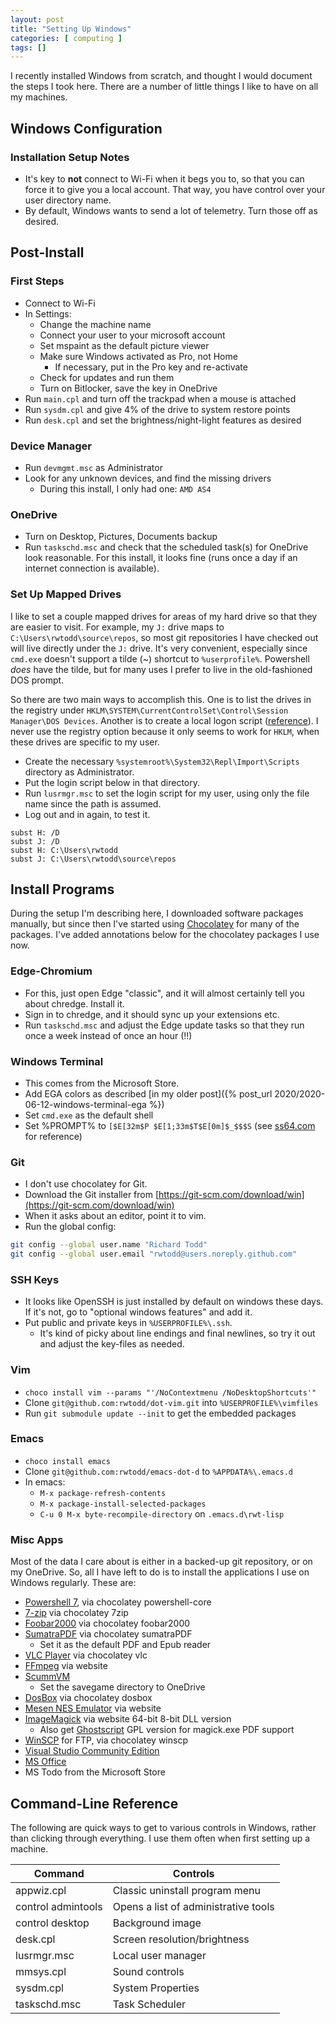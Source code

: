 ```yaml
---
layout: post
title: "Setting Up Windows"
categories: [ computing ]
tags: []
---
```


I recently installed Windows from scratch, and thought I
would document the steps I took here.  There are a number of little things I
like to have on all my machines.

## Windows Configuration ##

### Installation Setup Notes ###

- It's key to **not** connect to Wi-Fi when it begs you to, so that you can
  force it to give you a local account.  That way, you have control over your
  user directory name.
- By default, Windows wants to send a lot of telemetry.  Turn those off as
  desired.

## Post-Install  ##

### First Steps ###

- Connect to Wi-Fi
- In Settings:
  - Change the machine name
  - Connect your user to your microsoft account
  - Set mspaint as the default picture viewer
  - Make sure Windows activated as Pro, not Home
	- If necessary, put in the Pro key and re-activate
  - Check for updates and run them
  - Turn on Bitlocker, save the key in OneDrive
- Run `main.cpl` and turn off the trackpad when a mouse is attached
- Run `sysdm.cpl` and give 4% of the drive to system restore points
- Run `desk.cpl` and set the brightness/night-light features as desired

### Device Manager ###

- Run `devmgmt.msc` as Administrator
- Look for any unknown devices, and find the missing drivers
  - During this install, I only had one: `AMD AS4`

### OneDrive ###

- Turn on Desktop, Pictures, Documents backup
- Run `taskschd.msc` and check that the scheduled task(s) for OneDrive look
  reasonable.  For this install, it looks fine (runs once a day if an
  internet connection is available).
  
### Set Up Mapped Drives ###

I like to set a couple mapped drives for areas of my hard drive so that they
are easier to visit.  For example, my `J:` drive maps to
`C:\Users\rwtodd\source\repos`, so most git repositories I have checked out
will live directly under the `J:` drive.  It's very convenient, especially
since `cmd.exe` doesn't support a tilde (~) shortcut to `%userprofile%`.
Powershell *does* have the tilde, but for many uses I prefer to live in the
old-fashioned DOS prompt.

So there are two main ways to accomplish this.  One is to list the drives in
the registry under `HKLM\SYSTEM\CurrentControlSet\Control\Session Manager\DOS
Devices`.  Another is to create a local logon script
([reference](https://support.microsoft.com/en-us/help/324803/how-to-assign-a-logon-script-to-a-profile-for-a-local-user-in-windows)).
I never use the registry option because it only seems to work for `HKLM`,
when these drives are specific to my user.

- Create the necessary `%systemroot%\System32\Repl\Import\Scripts` 
  directory as Administrator.
- Put the login script below in that directory.
- Run `lusrmgr.msc` to set the login script for my user, using only the file
  name since the path is assumed.
- Log out and in again, to test it.

``` batchfile
subst H: /D
subst J: /D
subst H: C:\Users\rwtodd
subst J: C:\Users\rwtodd\source\repos
```

## Install Programs ##

During the setup I'm describing here, I downloaded software packages
manually, but since then I've started using
[Chocolatey](https://chocolatey.org/) for many of the packages.
I've added annotations below for the chocolatey packages I use now.

### Edge-Chromium ###

- For this, just open Edge "classic", and it will almost certainly tell you
  about chredge.  Install it.
- Sign in to chredge, and it should sync up your extensions etc.
- Run `taskschd.msc` and adjust the Edge update tasks so that they run once a
  week instead of once an hour (!!)
  
### Windows Terminal ###

- This comes from the Microsoft Store.
- Add EGA colors as described
  [in my older post]({% post_url 2020/2020-06-12-windows-terminal-ega %})
- Set `cmd.exe` as the default shell
- Set %PROMPT% to `[$E[32m$P $E[1;33m$T$E[0m]$_$$$S` (see
  [ss64.com](https://ss64.com/nt/prompt.html) for reference)

### Git ###

- I don't use chocolatey for Git.
- Download the Git installer from
  [https://git-scm.com/download/win](https://git-scm.com/download/win)
- When it asks about an editor, point it to vim.
- Run the global config:

``` bash
git config --global user.name "Richard Todd"
git config --global user.email "rwtodd@users.noreply.github.com"
```

### SSH Keys ###

- It looks like OpenSSH is just installed by default on windows these
  days.  If it's not, go to "optional windows features" and add it.
- Put public and private keys in `%USERPROFILE%\.ssh`.
  - It's kind of picky about line endings and final newlines, so try it out
    and adjust the key-files as needed.

### Vim ###

- `choco install vim --params "'/NoContextmenu /NoDesktopShortcuts'"`
- Clone `git@github.com:rwtodd/dot-vim.git` into `%USERPROFILE%\vimfiles`
- Run `git submodule update --init` to get the embedded packages

### Emacs ###

- `choco install emacs`
- Clone `git@github.com:rwtodd/emacs-dot-d` to `%APPDATA%\.emacs.d`
- In emacs:
  - `M-x package-refresh-contents`
  - `M-x package-install-selected-packages`
  - `C-u 0 M-x byte-recompile-directory` on `.emacs.d\rwt-lisp`

### Misc Apps ###

Most of the data I care about is either in a backed-up git repository, or on
my OneDrive. So, all I have left to do is to install the applications I use
on Windows regularly.  These are:

- [Powershell 7](https://github.com/PowerShell/PowerShell/releases), via chocolatey powershell-core
- [7-zip](https://www.7-zip.org/) via chocolatey 7zip
- [Foobar2000](https://foobar2000.org) via chocolatey foobar2000
- [SumatraPDF](https://www.sumatrapdfreader.org/) via chocolatey sumatraPDF
  - Set it as the default PDF and Epub reader
- [VLC Player](https://www.videolan.org/vlc/) via chocolatey vlc
- [FFmpeg](https://ffmpeg.org/) via website
- [ScummVM](https://www.scummvm.org/)
  - Set the savegame directory to OneDrive
- [DosBox](https://www.dosbox.com/) via chocolatey dosbox
- [Mesen NES Emulator](https://mesen.ca/) via website
- [ImageMagick](https://imagemagick.org/index.php) via website
  64-bit 8-bit DLL version
  - Also get [Ghostscript](https://www.ghostscript.com/) GPL version 
	for magick.exe PDF support
- [WinSCP](https://winscp.net/eng/index.php) for FTP, via chocolatey winscp
- [Visual Studio Community Edition](https://visualstudio.microsoft.com/)
- [MS Office](https://office.com)
- MS Todo from the Microsoft Store

## Command-Line Reference ##

The following are quick ways to get to various controls in Windows, rather
than clicking through everything.  I use them often when first setting up a
machine.

| Command            | Controls                             |
|--------------------|--------------------------------------|
| appwiz.cpl         | Classic uninstall program menu       |
| control admintools | Opens a list of administrative tools |
| control desktop    | Background image                     |
| desk.cpl           | Screen resolution/brightness         |
| lusrmgr.msc        | Local user manager                   |
| mmsys.cpl          | Sound controls                       |
| sysdm.cpl          | System Properties                    |
| taskschd.msc       | Task Scheduler                       |


<!-- Local Variables: -->
<!-- fill-column: 77 -->
<!-- End: -->
